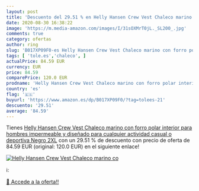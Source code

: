 ```yaml
---
layout: post
title: 'Descuento del 29.51 % en Helly Hansen Crew Vest Chaleco marino co'
date: 2020-08-30 16:38:22
image: 'https://m.media-amazon.com/images/I/31sOXMrT0jL._SL200_.jpg'
comments: true
category: ofertas
author: ring
slug: 'B017XP09F0-es Helly Hansen Crew Vest Chaleco marino con forro polar...'
tags: [ 'tole.es','chaleco', ]
actualPrice: 84.59 EUR
currency: EUR
price: 84.59
comparePrice: 120.0 EUR
prodname: 'Helly Hansen Crew Vest Chaleco marino con forro polar interior para hombres  impermeable y diseñado para cualquier actividad casual o deportiva  Negro  2XL'
country: 'es'
flag: '🇪🇸'
buyurl: 'https://www.amazon.es/dp/B017XP09F0/?tag=tolees-21'
descuento: '29.51'
average: '84.59'
---
```


Tienes [Helly Hansen Crew Vest Chaleco marino con forro polar interior para hombres  impermeable y diseñado para cualquier actividad casual o deportiva  Negro  2XL](https://www.amazon.es/dp/B017XP09F0/?tag=tolees-21) con un 29.51 % de descuento con precio de oferta de 84.59 EUR (original: 120.0 EUR) en el siguiente enlace!

[![Helly Hansen Crew Vest Chaleco marino co](https://m.media-amazon.com/images/I/31sOXMrT0jL._SL200_.jpg)](https://www.amazon.es/dp/B017XP09F0/?tag=tolees-21)

ℹ️:


[🛒 Accede a la oferta!!](https://www.amazon.es/dp/B017XP09F0/?tag=tolees-21)
